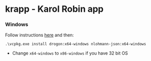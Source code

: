 # krapp - Karol Robin app

### Windows
Follow instructions [here](https://vcpkg.io/en/getting-started.html) and then:
```
.\vcpkg.exe install drogon:x64-windows nlohmann-json:x64-windows
```
- Change `x64-windows` to `x86-windows` if you have 32 bit OS
